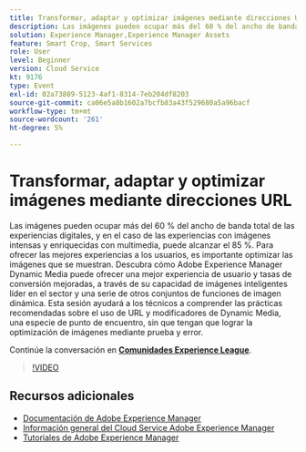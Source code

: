 ```yaml
---
title: Transformar, adaptar y optimizar imágenes mediante direcciones URL
description: Las imágenes pueden ocupar más del 60 % del ancho de banda total de las experiencias digitales, y en el caso de las experiencias con imágenes intensas y enriquecidas con multimedia, puede alcanzar el 85 %. Para ofrecer las mejores experiencias a los usuarios, es importante optimizar las imágenes que se muestran. Descubra cómo Adobe Experience Manager Dynamic Media puede ofrecer una mejor experiencia de usuario y tasas de conversión mejoradas, a través de su capacidad de imágenes inteligentes líder en el sector y una serie de otros conjuntos de funciones de imagen dinámica. Esta sesión ayudará a los técnicos a comprender las prácticas recomendadas sobre el uso de URL y modificadores de Dynamic Media, una especie de punto de encuentro, sin que tengan que lograr la optimización de imágenes mediante prueba y error.
solution: Experience Manager,Experience Manager Assets
feature: Smart Crop, Smart Services
role: User
level: Beginner
version: Cloud Service
kt: 9176
type: Event
exl-id: 02a73889-5123-4af1-8314-7eb204df8203
source-git-commit: ca06e5a8b1602a7bcfb83a43f529680a5a96bacf
workflow-type: tm+mt
source-wordcount: '261'
ht-degree: 5%

---
```


# Transformar, adaptar y optimizar imágenes mediante direcciones URL

Las imágenes pueden ocupar más del 60 % del ancho de banda total de las experiencias digitales, y en el caso de las experiencias con imágenes intensas y enriquecidas con multimedia, puede alcanzar el 85 %. Para ofrecer las mejores experiencias a los usuarios, es importante optimizar las imágenes que se muestran. Descubra cómo Adobe Experience Manager Dynamic Media puede ofrecer una mejor experiencia de usuario y tasas de conversión mejoradas, a través de su capacidad de imágenes inteligentes líder en el sector y una serie de otros conjuntos de funciones de imagen dinámica. Esta sesión ayudará a los técnicos a comprender las prácticas recomendadas sobre el uso de URL y modificadores de Dynamic Media, una especie de punto de encuentro, sin que tengan que lograr la optimización de imágenes mediante prueba y error.

Continúe la conversación en **[Comunidades Experience League](https://adobe.ly/3F58miP)**.

>[!VIDEO](https://video.tv.adobe.com/v/337847/?quality=12&learn=on&hidetitle=true)

## Recursos adicionales

- [Documentación de Adobe Experience Manager ](https://experienceleague.adobe.com/docs/experience-manager-cloud-service.html?lang=es)
- [Información general del Cloud Service Adobe Experience Manager](https://experienceleague.adobe.com/docs/experience-manager-cloud-service/overview/home.html)
- [Tutoriales de Adobe Experience Manager](https://experienceleague.adobe.com/docs/experience-manager-tutorials.html)
